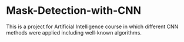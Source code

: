 # Mask-Detection-with-CNN
This is a project for Artificial Intelligence course in which different CNN methods were applied including well-known algorithms.
